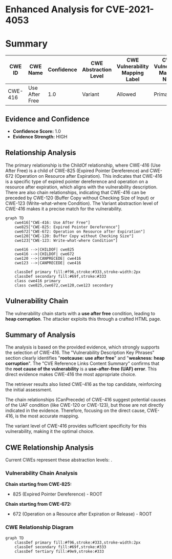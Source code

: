 # Enhanced Analysis for CVE-2021-4053

# Summary
| CWE ID | CWE Name | Confidence | CWE Abstraction Level | CWE Vulnerability Mapping Label | CWE-Vulnerability Mapping Notes |
|---|---|---|---|---|---|
| CWE-416 | Use After Free | 1.0 | Variant | Allowed | Primary CWE |

## Evidence and Confidence

*   **Confidence Score:** 1.0
*   **Evidence Strength:** HIGH

## Relationship Analysis
The primary relationship is the ChildOf relationship, where CWE-416 (Use After Free) is a child of CWE-825 (Expired Pointer Dereference) and CWE-672 (Operation on Resource after Expiration). This indicates that CWE-416 is a specific type of expired pointer dereference and operation on a resource after expiration, which aligns with the vulnerability description. There are also chain relationships, indicating that CWE-416 can be preceded by CWE-120 (Buffer Copy without Checking Size of Input) or CWE-123 (Write-what-where Condition). The Variant abstraction level of CWE-416 makes it a precise match for the vulnerability.

```mermaid
graph TD
    cwe416["CWE-416: Use After Free"]
    cwe825["CWE-825: Expired Pointer Dereference"]
    cwe672["CWE-672: Operation on Resource after Expiration"]
    cwe120["CWE-120: Buffer Copy without Checking Size"]
    cwe123["CWE-123: Write-what-where Condition"]

    cwe416 -->|CHILDOF| cwe825
    cwe416 -->|CHILDOF| cwe672
    cwe120 -->|CANPRECEDE| cwe416
    cwe123 -->|CANPRECEDE| cwe416

    classDef primary fill:#f96,stroke:#333,stroke-width:2px
    classDef secondary fill:#69f,stroke:#333
    class cwe416 primary
    class cwe825,cwe672,cwe120,cwe123 secondary
```

## Vulnerability Chain
The vulnerability chain starts with a **use after free** condition, leading to **heap corruption**. The attacker exploits this through a crafted HTML page.

## Summary of Analysis
The analysis is based on the provided evidence, which strongly supports the selection of CWE-416. The "Vulnerability Description Key Phrases" section clearly identifies "**rootcause:** **use after free**" and "**weakness:** **heap corruption**". The "CVE Reference Links Content Summary" confirms that the **root cause of the vulnerability** is a **use-after-free (UAF) error**. This direct evidence makes CWE-416 the most appropriate choice.

The retriever results also listed CWE-416 as the top candidate, reinforcing the initial assessment.

The chain relationships (CanPrecede) of CWE-416 suggest potential causes of the UAF condition (like CWE-120 or CWE-123), but those are not directly indicated in the evidence. Therefore, focusing on the direct cause, CWE-416, is the most accurate mapping.

The variant level of CWE-416 provides sufficient specificity for this vulnerability, making it the optimal choice.


## CWE Relationship Analysis

Current CWEs represent these abstraction levels: .


### Vulnerability Chain Analysis

**Chain starting from CWE-825:**
- 825 (Expired Pointer Dereference) - ROOT


**Chain starting from CWE-672:**
- 672 (Operation on a Resource after Expiration or Release) - ROOT



### CWE Relationship Diagram

```mermaid
graph TD
    classDef primary fill:#f96,stroke:#333,stroke-width:2px
    classDef secondary fill:#69f,stroke:#333
    classDef tertiary fill:#9e9,stroke:#333
```